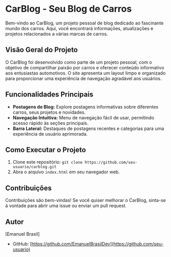 # CarBlog - Seu Blog de Carros

Bem-vindo ao CarBlog, um projeto pessoal de blog dedicado ao fascinante mundo dos carros. Aqui, você encontrará informações, atualizações e projetos relacionados a várias marcas de carros.

## Visão Geral do Projeto

O CarBlog foi desenvolvido como parte de um projeto pessoal, com o objetivo de compartilhar paixão por carros e oferecer conteúdo informativo aos entusiastas automotivos. O site apresenta um layout limpo e organizado para proporcionar uma experiência de navegação agradável aos usuários.

## Funcionalidades Principais

- **Postagens de Blog:** Explore postagens informativas sobre diferentes carros, seus projetos e novidades.
- **Navegação Intuitiva:** Menu de navegação fácil de usar, permitindo acesso rápido às seções principais.
- **Barra Lateral:** Destaques de postagens recentes e categorias para uma experiência de usuário aprimorada.

## Como Executar o Projeto

1. Clone este repositório: `git clone https://github.com/seu-usuario/carblog.git`
2. Abra o arquivo `index.html` em seu navegador web.

## Contribuições

Contribuições são bem-vindas! Se você quiser melhorar o CarBlog, sinta-se à vontade para abrir uma issue ou enviar um pull request.

## Autor

[Emanuel Brasil]
- GitHub: [https://github.com/EmanuelBrasilDev](https://github.com/seu-usuario)
